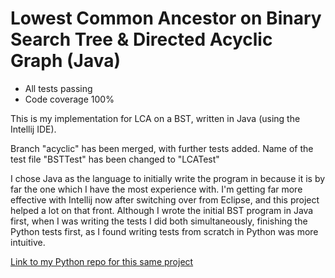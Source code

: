 # Lowest Common Ancestor on Binary Search Tree & Directed Acyclic Graph (Java)
* All tests passing
* Code coverage 100%

This is my implementation for LCA on a BST, written in Java (using the Intellij IDE). 

Branch "acyclic" has been merged, with further tests added. Name of the test file "BSTTest" has been changed to "LCATest"

I chose Java as the language to initially write the program in because it is by far the one which I have the most experience with. I'm getting far more effective with Intellij now after switching over from Eclipse, and this project helped a lot on that front. Although I wrote the initial BST program in Java first, when I was writing the tests I did both simultaneously, finishing the Python tests first, as I found writing tests from scratch in Python was more intuitive. 

[Link to my Python repo for this same project](https://github.com/steviejeebies/SWENG-LCA-Python/) 
